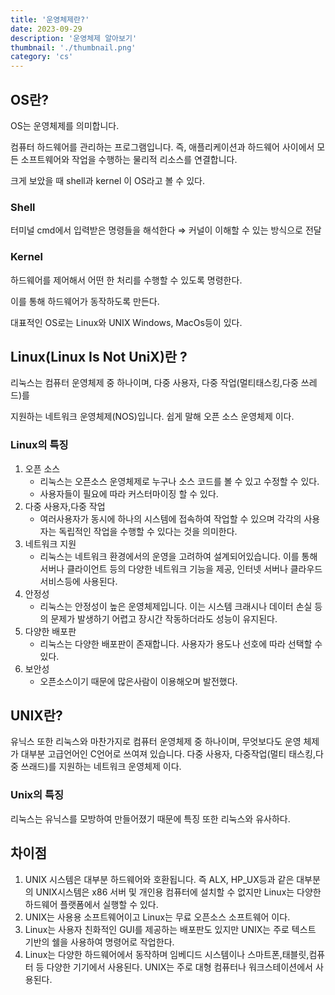 ```yaml
---
title: '운영체제란?'
date: 2023-09-29
description: '운영체제 알아보기'
thumbnail: './thumbnail.png'
category: 'cs'
---
```


## OS란?

OS는 운영체제를 의미합니다.

컴퓨터 하드웨어를 관리하는 프로그램입니다. 즉, 애플리케이션과 하드웨어 사이에서 모든 소프트웨어와 작업을 수행하는 물리적 리소스를 연결합니다.

크게 보았을 때 shell과 kernel 이 OS라고 볼 수 있다.

### Shell

터미널 cmd에서 입력받은 명령들을 해석한다 ⇒ 커널이 이해할 수 있는 방식으로 전달

### Kernel

하드웨어를 제어해서 어떤 한 처리를 수행할 수 있도록 명령한다.

이를 통해 하드웨어가 동작하도록 만든다.

대표적인 OS로는 Linux와 UNIX Windows, MacOs등이 있다.

## Linux(Linux Is Not UniX)란 ?

리눅스는 컴퓨터 운영체제 중 하나이며, 다중 사용자, 다중 작업(멀티태스킹,다중 쓰레드)를

지원하는 네트워크 운영체제(NOS)입니다. 쉽게 말해 오픈 소스 운영체제 이다.

### Linux의 특징

1. 오픈 소스
   - 리눅스는 오픈소스 운영체제로 누구나 소스 코드를 볼 수 있고 수정할 수 있다.
   - 사용자들이 필요에 따라 커스터마이징 할 수 있다.
2. 다중 사용자,다중 작업
   - 여러사용자가 동시에 하나의 시스템에 접속하여 작업할 수 있으며 각각의 사용자는 독립적인 작업을 수행할 수 있다는 것을 의미한다.
3. 네트워크 지원
   - 리눅스는 네트워크 환경에서의 운영을 고려하여 설계되어있습니다. 이를 통해 서버나 클라이언트 등의 다양한 네트워크 기능을 제공, 인터넷 서버나 클라우드 서비스등에 사용된다.
4. 안정성
   - 리눅스는 안정성이 높은 운영체제입니다. 이는 시스템 크래시나 데이터 손실 등의 문제가 발생하기 어렵고 장시간 작동하더라도 성능이 유지된다.
5. 다양한 배포판
   - 리눅스는 다양한 배포판이 존재합니다. 사용자가 용도나 선호에 따라 선택할 수 있다.
6. 보안성
   - 오픈소스이기 때문에 많은사람이 이용해오며 발전했다.

## UNIX란?

유닉스 또한 리눅스와 마찬가지로 컴퓨터 운영체제 중 하나이며, 무엇보다도 운영 체제가 대부분 고급언어인 C언어로 쓰여져 있습니다. 다중 사용자, 다중작업(멀티 태스킹,다중 쓰래드)를 지원하는 네트워크 운영체제 이다.

### Unix의 특징

리눅스는 유닉스를 모방하여 만들어졌기 때문에 특징 또한 리눅스와 유사하다.

## 차이점

1. UNIX 시스템은 대부분 하드웨어와 호환됩니다. 즉 ALX, HP_UX등과 같은 대부분의 UNIX시스템은 x86 서버 및 개인용 컴퓨터에 설치할 수 없지만 Linux는 다양한 하드웨어 플랫폼에서 실행할 수 있다.
2. UNIX는 사용용 소프트웨어이고 Linux는 무료 오픈소스 소프트웨어 이다.
3. Linux는 사용자 친화적인 GUI를 제공하는 배포판도 있지만 UNIX는 주로 텍스트 기반의 쉘을 사용하여 명령어로 작업한다.
4. Linux는 다양한 하드웨어에서 동작하며 임베디드 시스템이나 스마트폰,태블릿,컴퓨터 등 다양한 기기에서 사용된다. UNIX는 주로 대형 컴퓨터나 워크스테이션에서 사용된다.
